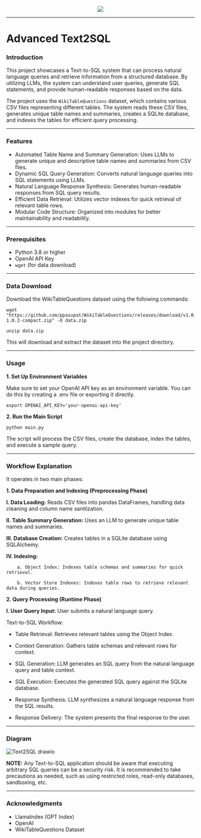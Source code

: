 <p align="center">
  <a href="https://skillicons.dev">
    <img src="https://skillicons.dev/icons?i=python,sqlite" />
  </a>
</p>

---

# Advanced Text2SQL

### Introduction

This project showcases a Text-to-SQL system that can process natural language queries and retrieve information from a structured database. By utilizing LLMs, the system can understand user queries, generate SQL statements, and provide human-readable responses based on the data.

The project uses the ```WikiTableQuestions``` dataset, which contains various CSV files representing different tables. The system reads these CSV files, generates unique table names and summaries, creates a SQLite database, and indexes the tables for efficient query processing.

---

### Features

- Automated Table Name and Summary Generation: Uses LLMs to generate unique and descriptive table names and summaries from CSV files.
- Dynamic SQL Query Generation: Converts natural language queries into SQL statements using LLMs.
- Natural Language Response Synthesis: Generates human-readable responses from SQL query results.
- Efficient Data Retrieval: Utilizes vector indexes for quick retrieval of relevant table rows.
- Modular Code Structure: Organized into modules for better maintainability and readability.

---

### Prerequisites

- Python 3.8 or higher
- OpenAI API Key
- ```wget``` (for data download)

---

### Data Download

Download the WikiTableQuestions dataset using the following commands:

```
wget "https://github.com/ppasupat/WikiTableQuestions/releases/download/v1.0.2/WikiTableQuestions-1.0.2-compact.zip" -O data.zip
```

```
unzip data.zip
```

This will download and extract the dataset into the project directory.

---

### Usage

**1. Set Up Environment Variables**

Make sure to set your OpenAI API key as an environment variable. You can do this by creating a .env file or exporting it directly.

```
export OPENAI_API_KEY='your-openai-api-key'
```

**2. Run the Main Script**
```
python main.py
```

The script will process the CSV files, create the database, index the tables, and execute a sample query.

---

### Workflow Explanation

It operates in two main phases:

**1. Data Preparation and Indexing (Preprocessing Phase)**

**I.   Data Loading:** Reads CSV files into pandas DataFrames, handling data cleaning and column name sanitization.

**II.  Table Summary Generation:** Uses an LLM to generate unique table names and summaries.

**III. Database Creation:** Creates tables in a SQLite database using SQLAlchemy.

**IV.  Indexing:**

        a. Object Index: Indexes table schemas and summaries for quick retrieval.
        
        b. Vector Store Indexes: Indexes table rows to retrieve relevant data during queries.


**2. Query Processing (Runtime Phase)**

**I. User Query Input:** User submits a natural language query.

Text-to-SQL Workflow:

- Table Retrieval: Retrieves relevant tables using the Object Index.
  
- Context Generation: Gathers table schemas and relevant rows for context.
  
- SQL Generation: LLM generates an SQL query from the natural language query and table context.
  
- SQL Execution: Executes the generated SQL query against the SQLite database.
  
- Response Synthesis: LLM synthesizes a natural language response from the SQL results.
  
- Response Delivery: The system presents the final response to the user.

---

### Diagram

![Text2SQL drawio](https://github.com/user-attachments/assets/2fb868a0-212b-441c-81e4-a550fafdf9fc)


**NOTE:** Any Text-to-SQL application should be aware that executing 
arbitrary SQL queries can be a security risk. It is recommended to
take precautions as needed, such as using restricted roles, read-only
databases, sandboxing, etc.

---

### Acknowledgments

- LlamaIndex (GPT Index)
- OpenAI
- WikiTableQuestions Dataset


